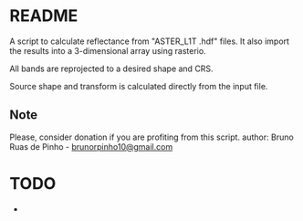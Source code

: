 # README

A script to calculate reflectance from "ASTER_L1T .hdf" files. It also import the results into a 3-dimensional array using rasterio.
    
All bands are reprojected to a desired shape and CRS.

Source shape and transform is calculated directly from the input file.

## Note

Please, consider donation if you are profiting from this script.
author: Bruno Ruas de Pinho - brunorpinho10@gmail.com

# TODO

* 
